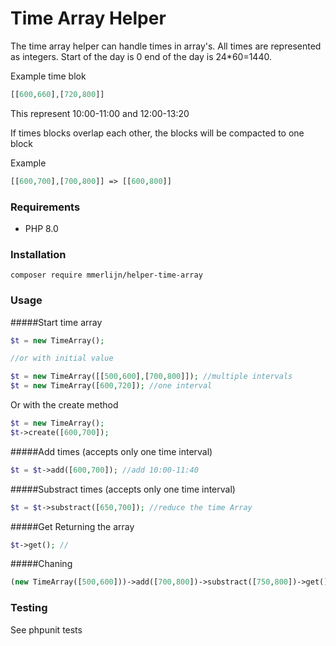 # Time Array Helper

The time array helper can handle times in array's. All times are represented as integers. Start of the day is 0 end of the day is 24*60=1440.

Example time blok
```php
[[600,660],[720,800]]
```
This represent 10:00-11:00 and 12:00-13:20

If times blocks overlap each other, the blocks will be compacted to one block

Example
```php
[[600,700],[700,800]] => [[600,800]]
```

### Requirements

- PHP 8.0

### Installation

```
composer require mmerlijn/helper-time-array
```

### Usage

#####Start time array
```php
$t = new TimeArray();

//or with initial value

$t = new TimeArray([[500,600],[700,800]]); //multiple intervals
$t = new TimeArray([600,720]); //one interval
```
Or with the create method
```php
$t = new TimeArray();
$t->create([600,700]);
```

#####Add times (accepts only one time interval)
```php
$t = $t->add([600,700]); //add 10:00-11:40 
```

#####Substract times  (accepts only one time interval)
```php
$t = $t->substract([650,700]); //reduce the time Array
```

#####Get
Returning the array
```php
$t->get(); //
 ```

#####Chaning
```php
(new TimeArray([500,600]))->add([700,800])->substract([750,800])->get();
```

### Testing

See phpunit tests